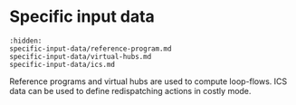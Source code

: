# Specific input data

```{toctree}
:hidden:
specific-input-data/reference-program.md
specific-input-data/virtual-hubs.md
specific-input-data/ics.md
```

Reference programs and virtual hubs are used to compute loop-flows.
ICS data can be used to define redispatching actions in costly mode.